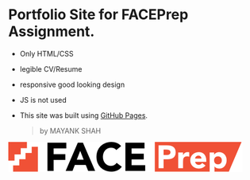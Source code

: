 # Portfolio Site for FACEPrep Assignment.

- Only HTML/CSS
- legible CV/Resume
- responsive good looking design
- JS is not used
- This site was built using [GitHub Pages](https://pages.github.com/).
  
  > by MAYANK SHAH

![FACEPrep](img/hdfh.png)
